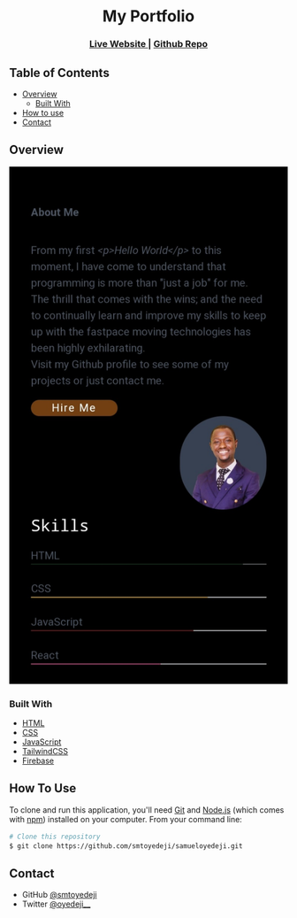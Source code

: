 <h1 align="center">My Portfolio</h1>


<div align="center">
  <h3>
    <a href="https://samueloyedeji.vercel.app/" target="_blank">
      Live Website
    </a>
    <span> | </span>
    <a href="https://github.com/smtoyedeji/samueloyedeji.git">
      Github Repo
    </a>
  </h3>
</div>

## Table of Contents

- [Overview](#overview)
  - [Built With](#built-with)
- [How to use](#how-to-use)
- [Contact](#contact)


## Overview
![screenshotFromMobile](portfolio2.jpg)


### Built With

- [HTML]()
- [CSS]()
- [JavaScript]()
- [TailwindCSS](https://tailwindcss.com/)
- [Firebase](https://firebase.google.com/)


## How To Use

To clone and run this application, you'll need [Git](https://git-scm.com) and [Node.js](https://nodejs.org/en/download/) (which comes with [npm](http://npmjs.com)) installed on your computer. From your command line:

```bash
# Clone this repository
$ git clone https://github.com/smtoyedeji/samueloyedeji.git
```


## Contact

- GitHub [@smtoyedeji](https://github.com/smtoyedeji)
- Twitter [@oyedeji__](https://twitter.com/oyedeji__)
